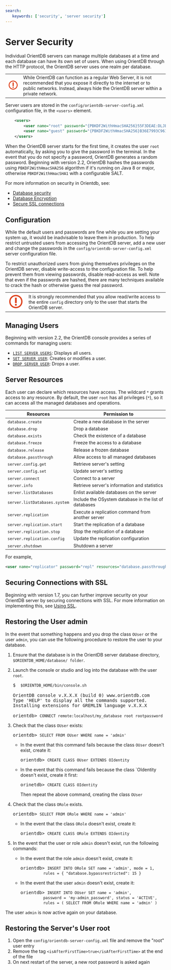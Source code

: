 ```yaml
---
search:
   keywords: ['security', 'server security']
---
```


# Server Security

Individual OrientDB servers can manage multiple databases at a time and each database can have its own set of users.  When using OrientDB through the HTTP protocol, the OrientDB server uses one realm per database.

|   |   |
|---|---|
|![](images/warning.png)| While OrientDB can function as a regular Web Server, it is not recommended that you expose it directly to the internet or to public networks.  Instead, always hide the OrientDB server within a private network.|

Server users are stored in the `config/orientdb-server-config.xml` configuration file, in the `<users>` element.

```xml
    <users>
        <user name="root" password="{PBKDF2WithHmacSHA256}55F3DEAE:DLJEJFDKY8:65536" resources="*" />
        <user name="guest" password="{PBKDF2WithHmacSHA256}B36E7993C961:C8C8B36F3:65536" resources="connect,server.listDatabases,server.dblist" />
    </users>
```

When the OrientDB server starts for the first time, it creates the user `root` automatically, by asking you to give the password in the terminal.  In the event that you do not specify a password, OrientDB generates a random password.  Beginning with version 2.2, OrientDB hashes the passwords using `PBKDF2WithHmacSHA256` algorithm if it's running on Java 8 or major, otherwise `PBKDF2WithHmacSHA1` with a configurable SALT.

For more information on security in Orientdb, see:
- [Database security](Database-Security.md)
- [Database Encryption](Database-Encryption.md)
- [Secure SSL connections](Using-SSL-with-OrientDB.md)

## Configuration

While the default users and passwords are fine while you are setting your system up, it would be inadvisable to leave them in production.  To help restrict untrusted  users from accessing the OrientDB server, add a new user and change the passwords in the `config/orientdb-server-config.xml` server configuration file.  

To restrict unauthorized users from giving themselves privileges on the OrientDB server, disable write-access to the configuration file.  To help prevent them from viewing passwords, disable read-access as well.  Note that even if the passwords are hashed, there are many techniques available to crack the hash or otherwise guess the real password.


|   |   |
|---|---|
|![](images/warning.png)|It is strongly recommended that you allow read/write access to the entire `config` directory only to the user that starts the OrientDB server.|


## Managing Users

Beginning with version 2.2, the OrientDB console provides a series of commands for managing users:

- [`LIST SERVER USERS`](Console-Command-List-Server-Users.md): Displays all users.
- [`SET SERVER USER`](Console-Command-Set-Server-User.md): Creates or modifies a user.
- [`DROP SERVER USER`](Console-Command-Drop-Server-User.md): Drops a user.


## Server Resources


Each user can declare which resources have access.  The wildcard `*` grants access to any resource.  By default, the user `root` has all privileges (`*`), so it can access all the managed databases and operations.

| Resources | Permission to |
|-----------|-------------|
|`database.create`|Create a new database in the server|
|`database.drop`|Drop a database|
|`database.exists`|Check the existence of a database|
|`database.freeze`|Freeze the access to a database|
|`database.release`|Release a frozen database|
|`database.passthrough`|Allow access to all managed databases|
|`server.config.get`|Retrieve server's setting|
|`server.config.set`|Update server's setting|
|`server.connect`|Connect to a server|
|`server.info`|Retrieve server's information and statistics|
|`server.listDatabases`|Enlist available databases on the server|
|`server.listDatabases.system`|Include the OSystem database in the list of databases|
|`server.replication`|Execute a replication command from another server|
|`server.replication.start`|Start the replication of a database|
|`server.replication.stop`|Stop the replication of a database|
|`server.replication.config`|Update the replication configuration|
|`server.shutdown`|Shutdown a server|

For example,

```xml
<user name="replicator" password="repl" resources="database.passthrough"/>
```



## Securing Connections with SSL

Beginning with version 1.7, you can further improve security on your OrientDB server by securing connections with SSL.  For more information on implementing this, see [Using SSL](Using-SSL-with-OrientDB.md).


## Restoring the User admin 

In the event that something happens and you drop the class `OUser` or the user `admin`, you can use the following procedure to restore the user to your database.

1. Ensure that the database is in the OrientDB server database directory, `$ORIENTDB_HOME/database/ folder`.

1. Launch the console or studio and log into the database with the user `root`.

   <pre>
   $ <code class="lang-sh userinput"> $ORIENTDB_HOME/bin/console.sh</code>

   OrientDB console v.X.X.X (build 0) www.orientdb.com
   Type 'HELP' to display all the commands supported.
   Installing extensions for GREMLIN language v.X.X.X

   orientdb> <code class="lang-sql userinput">CONNECT remote:localhost/my_database root rootpassword</code>
   </pre>

1. Check that the class `OUser` exists:

   <pre>
   orientdb> <code class="lang-sql userinput">SELECT FROM OUser WHERE name = 'admin'</code>
   </pre>

   - In the event that this command fails because the class `OUser` doesn't exist, create it:

     <pre>
     orientdb> <code class="lang-sql userinput">CREATE CLASS OUser EXTENDS OIdentity</code>
     </pre>

   - In the event that this command fails because the class `OIdentity doesn't exist, create it first:

     <pre>
     orinetdb> <code class="lang-sql userinput">CREATE CLASS OIdentity</code>
     </pre>

     Then repeat the above command, creating the class `OUser`

1. Check that the class `ORole` exists.

   <pre>
   orientdb> <code class="lang-sql userinput">SELECT FROM ORole WHERE name = 'admin'</code>
   </pre>

   - In the event that the class `ORole` doesn't exist, create it:

     <pre>
     orientdb> <code class="lang-sql userinput">CREATE CLASS ORole EXTENDS OIdentity</code>
     </pre>

1. In the event that the user or role `admin` doesn't exist, run the following commands:

   - In the event that the role `admin` doesn't exist, create it:

     <pre>
     orientdb> <code class="lang-sql userinput">INSERT INTO ORole SET name = 'admin', mode = 1, 
               rules = { "database.bypassrestricted": 15 }</code>
     </pre>

   - In the event that the user `admin` doesn't exist, create it:

     <pre>
     orientdb> <code class="lang-sql userinput">INSERT INTO OUser SET name = 'admin', 
               password = 'my-admin_password', status = 'ACTIVE', 
               rules = ( SELECT FROM ORole WHERE name = 'admin' )</code>
     </pre>

The user `admin` is now active again on your database.

## Restoring the Server's User root 

1. Open the `config/orientdb-server-config.xml` file and remove the "root" user entry
2. Remove the tag `<isAfterFirstTime>true</isAfterFirstTime>` at the end of the file
3. On next restart of the server, a new root password is asked again
